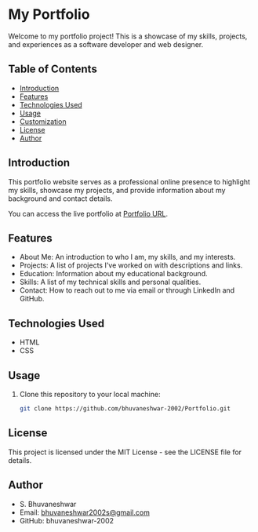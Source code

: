 # My Portfolio

Welcome to my portfolio project! This is a showcase of my skills, projects, and experiences as a software developer and web designer.

## Table of Contents

- [Introduction](#introduction)
- [Features](#features)
- [Technologies Used](#technologies-used)
- [Usage](#usage)
- [Customization](#customization)
- [License](#license)
- [Author](#author)

## Introduction

This portfolio website serves as a professional online presence to highlight my skills, showcase my projects, and provide information about my background and contact details.

You can access the live portfolio at [Portfolio URL](https://www.example.com).

## Features

- About Me: An introduction to who I am, my skills, and my interests.
- Projects: A list of projects I've worked on with descriptions and links.
- Education: Information about my educational background.
- Skills: A list of my technical skills and personal qualities.
- Contact: How to reach out to me via email or through LinkedIn and GitHub.

## Technologies Used

- HTML
- CSS

## Usage

1. Clone this repository to your local machine:

   ```bash
   git clone https://github.com/bhuvaneshwar-2002/Portfolio.git

## License
This project is licensed under the MIT License - see the LICENSE file for details.

## Author
- S. Bhuvaneshwar
- Email: bhuvaneshwar2002s@gmail.com
- GitHub: bhuvaneshwar-2002
